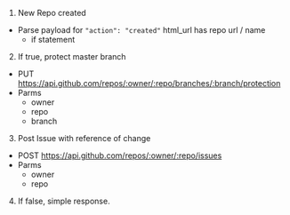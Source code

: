 1. New Repo created
  - Parse payload for `"action": "created"`
  html_url has repo url / name
    - if statement
2. If true, protect master branch
  - PUT https://api.github.com/repos/:owner/:repo/branches/:branch/protection
  - Parms
    - owner
    - repo
    - branch

3. Post Issue with reference of change
  - POST https://api.github.com/repos/:owner/:repo/issues
  - Parms
    - owner
    - repo
4. If false, simple response.
